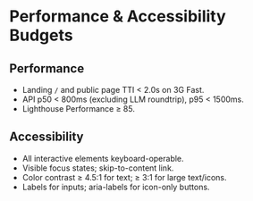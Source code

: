 # Performance & Accessibility Budgets

## Performance
- Landing `/` and public page TTI < 2.0s on 3G Fast.
- API p50 < 800ms (excluding LLM roundtrip), p95 < 1500ms.
- Lighthouse Performance ≥ 85.

## Accessibility
- All interactive elements keyboard-operable.
- Visible focus states; skip-to-content link.
- Color contrast ≥ 4.5:1 for text; ≥ 3:1 for large text/icons.
- Labels for inputs; aria-labels for icon-only buttons.

